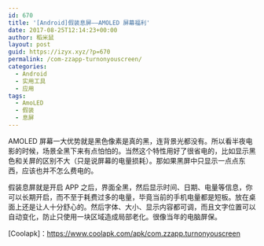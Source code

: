 ```yaml
---
id: 670
title: '[Android]假装息屏——AMOLED 屏幕福利'
date: 2017-08-25T12:14:23+00:00
author: 稻米鼠
layout: post
guid: https://izyx.xyz/?p=670
permalink: /com-zzapp-turnonyouscreen/
categories:
  - Android
  - 实用工具
  - 应用
tags:
  - AmoLED
  - 假装
  - 息屏
---
```

AMOLED 屏幕一大优势就是黑色像素是真的黑，连背景光都没有。所以看半夜电影的时候，场景全黑下来有点怕怕的。当然这个特性用好了很省电的，比如显示黑色和关屏的区别不大（只是说屏幕的电量损耗）。那如果黑屏中只显示一点点东西，应该也并不怎么费电的。

假装息屏就是开启 APP 之后，界面全黑，然后显示时间、日期、电量等信息，你可以长期开启，而不至于耗费过多的电量，毕竟当前的手机电量都是短板。放在桌面上还是让人十分舒心的。然后字体、大小、显示内容都可调，而且文字位置可以自动变化，防止只使用一块区域造成局部老化。很像当年的电脑屏保。

[Coolapk]：<https://www.coolapk.com/apk/com.zzapp.turnonyouscreen>